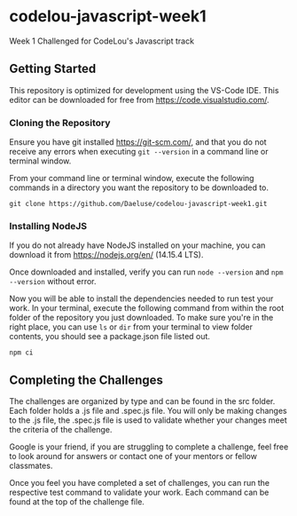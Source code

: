 # codelou-javascript-week1
Week 1 Challenged for CodeLou's Javascript track

## Getting Started
This repository is optimized for development using the VS-Code IDE. This editor can be downloaded for free from https://code.visualstudio.com/.

### Cloning the Repository
Ensure you have git installed <https://git-scm.com/>, and that you do not receive any errors when executing `git --version` in a command line or terminal window.

From your command line or terminal window, execute the following commands in a directory you want the repository to be downloaded to.

`git clone https://github.com/Daeluse/codelou-javascript-week1.git`

### Installing NodeJS

If you do not already have NodeJS installed on your machine, you can download it from <https://nodejs.org/en/> (14.15.4 LTS).

Once downloaded and installed, verify you can run `node --version` and `npm --version` without error.

Now you will be able to install the dependencies needed to run test your work. In your terminal, execute the following command from within the root folder of the repository you just downloaded. To make sure you're in the right place, you can use `ls` or `dir` from your terminal to view folder contents, you should see a package.json file listed out.

`npm ci`

## Completing the Challenges
The challenges are organized by type and can be found in the src folder. Each folder holds a .js file and .spec.js file. You will only be making changes to the .js file, the .spec.js file is used to validate whether your changes meet the criteria of the challenge.

Google is your friend, if you are struggling to complete a challenge, feel free to look around for answers or contact one of your mentors or fellow classmates.

Once you feel you have completed a set of challenges, you can run the respective test command to validate your work. Each command can be found at the top of the challenge file.